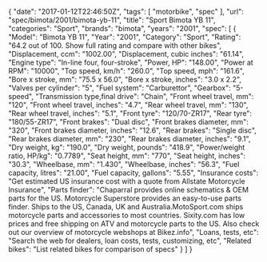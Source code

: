{
    "date": "2017-01-12T22:46:50Z",
    "tags": [
        "motorbike",
        "spec"
    ],
    "url": "spec\/bimota\/2001\/bimota-yb-11",
    "title": "Sport Bimota YB 11",
    "categories": "Sport",
    "brands": "bimota",
    "years": "2001",
    "spec": [
        {
            "Model": "Bimota YB 11",
            "Year": "2001",
            "Category": "Sport",
            "Rating": "64.2 out of 100. Show full rating and compare with other bikes",
            "Displacement, ccm": "1002.00",
            "Displacement, cubic inches": "61.14",
            "Engine type": "In-line four, four-stroke",
            "Power, HP": "148.00",
            "Power at RPM": "10000",
            "Top speed, km\/h": "260.0",
            "Top speed, mph": "161.6",
            "Bore x stroke, mm": "75.5 x 56.0",
            "Bore x stroke, inches": "3.0 x 2.2",
            "Valves per cylinder": "5",
            "Fuel system": "Carburettor",
            "Gearbox": "5-speed",
            "Transmission type,final drive": "Chain",
            "Front wheel travel, mm": "120",
            "Front wheel travel, inches": "4.7",
            "Rear wheel travel, mm": "130",
            "Rear wheel travel, inches": "5.1",
            "Front tyre": "120\/70-ZR17",
            "Rear tyre": "180\/55-ZR17",
            "Front brakes": "Dual disc",
            "Front brakes diameter, mm": "320",
            "Front brakes diameter, inches": "12.6",
            "Rear brakes": "Single disc",
            "Rear brakes diameter, mm": "230",
            "Rear brakes diameter, inches": "9.1",
            "Dry weight, kg": "190.0",
            "Dry weight, pounds": "418.9",
            "Power\/weight ratio, HP\/kg": "0.7789",
            "Seat height, mm": "770",
            "Seat height, inches": "30.3",
            "Wheelbase, mm": "1.430",
            "Wheelbase, inches": "56.3",
            "Fuel capacity, litres": "21.00",
            "Fuel capacity, gallons": "5.55",
            "Insurance costs": "Get estimated US insurance cost with a quote from Allstate Motorcycle Insurance",
            "Parts finder": "Chaparral provides online schematics & OEM parts for the US.   Motorcycle Superstore provides an easy-to-use parts finder. Ships to the US, Canada, UK and Australia.MotoSport.com ships motorcycle parts and accessories to most countries.    Sixity.com has low prices and free shipping on ATV and motorcycle parts to the US. Also check out our overview of motorcycle webshops at Bikez.info",
            "Loans, tests, etc": "Search the web for dealers, loan costs, tests, customizing, etc",
            "Related bikes": "List related bikes for comparison of specs"
        }
    ]
}